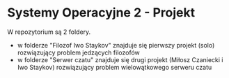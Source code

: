 # Systemy Operacyjne 2 - Projekt

W repozytorium są 2 foldery.
- w folderze "Filozof Iwo Staykov" znajduje się pierwszy projekt (solo) rozwiązujący problem jedzących filozofów
- w folderze "Serwer czatu" znajduje się drugi projekt (Miłosz Czaniecki i Iwo Staykov) rozwiązujący problem wielowątkowego serweru czatu